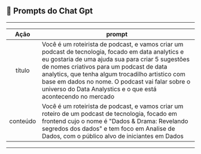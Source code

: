 ## 🧠 Prompts do Chat Gpt

 ______________________________
|   Ação   | prompt                                                                                                                                                                                                                                                                         |
| :------: | ------------------------------------------------------------------------------------------------------------------------------------------------------------------------------------------------------------------------------------------------------------------------------ |
|  título  | Você é um roteirista de podcast, e vamos criar um podcast de tecnologia, focado em data analytics e eu gostaria de uma ajuda sua para criar 5 sugestões de nomes criativos para um podcast de data analytics, que tenha algum trocadilho artistico com base em dados no nome. O podcast vai falar sobre o universo do Data Analystics e o que está acontecendo no mercado                                                 |
| conteúdo | Você é um roteirista de podcast, e vamos criar um  roteiro de um podcast de tecnologia, focado em frontend cujo o nome é "Dados & Drama: Revelando segredos dos dados" e tem foco em Analise de Dados,  com o público alvo de iniciantes em Dados
 ______________________________
